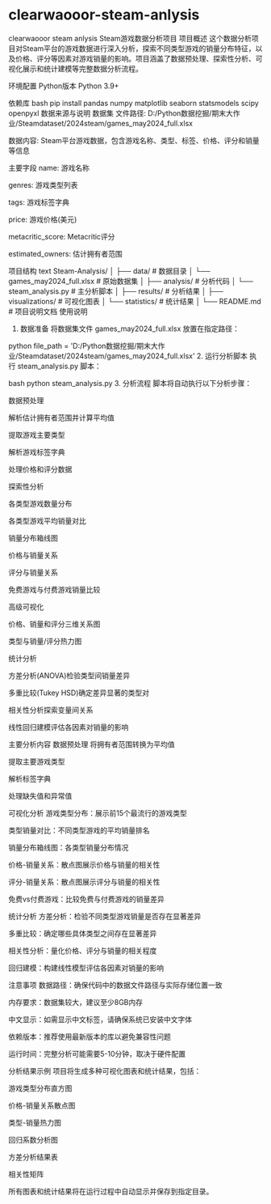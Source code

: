 # clearwaooor-steam-anlysis
clearwaooor steam anlysis
Steam游戏数据分析项目
项目概述
这个数据分析项目对Steam平台的游戏数据进行深入分析，探索不同类型游戏的销量分布特征，以及价格、评分等因素对游戏销量的影响。项目涵盖了数据预处理、探索性分析、可视化展示和统计建模等完整数据分析流程。

环境配置
Python版本
Python 3.9+

依赖库
bash
pip install pandas numpy matplotlib seaborn statsmodels scipy openpyxl
数据来源与说明
数据集
文件路径: D:/Python数据挖掘/期末大作业/Steamdataset/2024steam/games_may2024_full.xlsx

数据内容: Steam平台游戏数据，包含游戏名称、类型、标签、价格、评分和销量等信息

主要字段
name: 游戏名称

genres: 游戏类型列表

tags: 游戏标签字典

price: 游戏价格(美元)

metacritic_score: Metacritic评分

estimated_owners: 估计拥有者范围

项目结构
text
Steam-Analysis/
│
├── data/                   # 数据目录
│   └── games_may2024_full.xlsx  # 原始数据集
│
├── analysis/               # 分析代码
│   └── steam_analysis.py   # 主分析脚本
│
├── results/                # 分析结果
│   ├── visualizations/     # 可视化图表
│   └── statistics/         # 统计结果
│
└── README.md               # 项目说明文档
使用说明
1. 数据准备
将数据集文件 games_may2024_full.xlsx 放置在指定路径：

python
file_path = 'D:/Python数据挖掘/期末大作业/Steamdataset/2024steam/games_may2024_full.xlsx'
2. 运行分析脚本
执行 steam_analysis.py 脚本：

bash
python steam_analysis.py
3. 分析流程
脚本将自动执行以下分析步骤：

数据预处理

解析估计拥有者范围并计算平均值

提取游戏主要类型

解析游戏标签字典

处理价格和评分数据

探索性分析

各类型游戏数量分布

各类型游戏平均销量对比

销量分布箱线图

价格与销量关系

评分与销量关系

免费游戏与付费游戏销量比较

高级可视化

价格、销量和评分三维关系图

类型与销量/评分热力图

统计分析

方差分析(ANOVA)检验类型间销量差异

多重比较(Tukey HSD)确定差异显著的类型对

相关性分析探索变量间关系

线性回归建模评估各因素对销量的影响

主要分析内容
数据预处理
将拥有者范围转换为平均值

提取主要游戏类型

解析标签字典

处理缺失值和异常值

可视化分析
游戏类型分布：展示前15个最流行的游戏类型

类型销量对比：不同类型游戏的平均销量排名

销量分布箱线图：各类型销量分布情况

价格-销量关系：散点图展示价格与销量的相关性

评分-销量关系：散点图展示评分与销量的相关性

免费vs付费游戏：比较免费与付费游戏的销量差异

统计分析
方差分析：检验不同类型游戏销量是否存在显著差异

多重比较：确定哪些具体类型之间存在显著差异

相关性分析：量化价格、评分与销量的相关程度

回归建模：构建线性模型评估各因素对销量的影响

注意事项
数据路径：确保代码中的数据文件路径与实际存储位置一致

内存要求：数据集较大，建议至少8GB内存

中文显示：如需显示中文标签，请确保系统已安装中文字体

依赖版本：推荐使用最新版本的库以避免兼容性问题

运行时间：完整分析可能需要5-10分钟，取决于硬件配置

分析结果示例
项目将生成多种可视化图表和统计结果，包括：

游戏类型分布直方图

价格-销量关系散点图

类型-销量热力图

回归系数分析图

方差分析结果表

相关性矩阵

所有图表和统计结果将在运行过程中自动显示并保存到指定目录。
